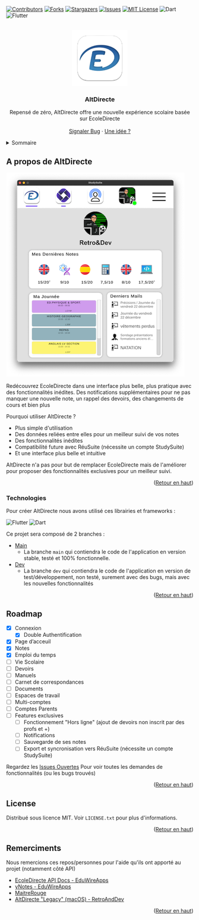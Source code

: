 <!-- Improved compatibility of back to top link: See: https://github.com/othneildrew/Best-README-Template/pull/73 -->
<a name="readme-top"></a>
<!--
*** Thanks for checking out the Best-README-Template. If you have a suggestion
*** that would make this better, please fork the repo and create a pull request
*** or simply open an issue with the tag "enhancement".
*** Don't forget to give the project a star!
*** Thanks again! Now go create something AMAZING! :D
-->



<!-- PROJECT SHIELDS -->
<!--
*** I'm using markdown "reference style" links for readability.
*** Reference links are enclosed in brackets [ ] instead of parentheses ( ).
*** See the bottom of this document for the declaration of the reference variables
*** for contributors-url, forks-url, etc. This is an optional, concise syntax you may use.
*** https://www.markdownguide.org/basic-syntax/#reference-style-links
-->
[![Contributors][contributors-shield]][contributors-url]
[![Forks][forks-shield]][forks-url]
[![Stargazers][stars-shield]][stars-url]
[![Issues][issues-shield]][issues-url]
[![MIT License][license-shield]][license-url]
![Dart](https://img.shields.io/badge/dart-%230175C2.svg?style=for-the-badge&logo=dart&logoColor=white)
![Flutter](https://img.shields.io/badge/Flutter-%2302569B.svg?style=for-the-badge&logo=Flutter&logoColor=white)


<!-- PROJECT LOGO -->
<br />
<div align="center">
  <a href="https://github.com/StudySuite/AltDirecte">
    <img src="images/logo.png" alt="Logo" width="150" height="150">
  </a>

  <h3 align="center">AltDirecte</h3>

  <p align="center">
    Repensé de zéro, AltDirecte offre une nouvelle expérience scolaire basée sur EcoleDirecte
    <br />
    <br />
    <a href="https://github.com/StudySuite/AltDirecte/issues">Signaler Bug</a>
    ·
    <a href="https://github.com/StudySuite/AltDirecte/issues">Une idée ?</a>
  </p>
</div>



<!-- TABLE OF CONTENTS -->
<details>
  <summary>Sommaire</summary>
  <ol>
    <li>
      <a href="#a-propos-de-altdirecte">A propos de AltDirecte</a>
      <ul>
        <li><a href="#technologies">Technologies</a></li>
      </ul>
    </li>
    <li><a href="#roadmap">Roadmap</a></li>
    <li><a href="#license">License</a></li>
    <li><a href="#remerciments">Remerciments</a></li>
  </ol>
</details>



<!-- ABOUT THE PROJECT -->
## A propos de AltDirecte

[![AltDirecte - Page d'acceuil][product-screenshot]](https://studysuite.fr)

Redécouvrez EcoleDirecte dans une interface plus belle, plus pratique avec des fonctionnalités inédites. Des notifications supplémentaires pour ne pas manquer une nouvelle note, un rappel des devoirs, des changements de cours et bien plus

Pourquoi utiliser AltDirecte ?
* Plus simple d'utilisation
* Des données reliées entre elles pour un meilleur suivi de vos notes
* Des fonctionnalités inédites
* Compatibilité future avec RéuSuite (nécessite un compte StudySuite)
* Et une interface plus belle et intuitive

AltDirecte n'a pas pour but de remplacer EcoleDirecte mais de l'améliorer pour proposer des fonctionnalités exclusives pour un meilleur suivi.

<p align="right">(<a href="#readme-top">Retour en haut</a>)</p>



### Technologies

Pour créer AltDirecte nous avons utilisé ces librairies et frameworks :

![Flutter](https://img.shields.io/badge/Flutter-%2302569B.svg?style=for-the-badge&logo=Flutter&logoColor=white)
![Dart](https://img.shields.io/badge/dart-%230175C2.svg?style=for-the-badge&logo=dart&logoColor=white)

Ce projet sera composé de 2 branches : 
* [Main](https://github.com/StudySuite/AltDirecte/tree/main)
  * La branche ```main``` qui contiendra le code de l'application en version stable, testé et 100% fonctionnelle.
* [Dev](https://github.com/StudySuite/AltDirecte/tree/dev)
  *  La branche ```dev``` qui contiendra le code de l'application en version de test/développement, non testé, surement avec des bugs, mais avec les nouvelles fonctionnalités

<p align="right">(<a href="#readme-top">Retour en haut</a>)</p>


<!-- ROADMAP -->
## Roadmap

- [x] Connexion
  - [x] Double Authentification
- [x] Page d’acceuil
- [x] Notes
- [x] Emploi du temps
- [ ] Vie Scolaire
- [ ] Devoirs
- [ ] Manuels
- [ ] Carnet de correspondances 
- [ ] Documents
- [ ] Espaces de travail
- [ ] Multi-comptes
- [ ] Comptes Parents
- [ ] Features exclusives
  - [ ] Fonctionnement "Hors ligne" (ajout de devoirs non inscrit par des profs et +)
  - [ ] Notifications
  - [ ] Sauvegarde de ses notes
  - [ ] Export et syncronisation vers RéuSuite (nécessite un compte StudySuite)

Regardez les [Issues Ouvertes](https://github.com/StudySuite/AltDirecte/issues) Pour voir toutes les demandes de fonctionnalités (ou les bugs trouvés)

<p align="right">(<a href="#readme-top">Retour en haut</a>)</p>



<!-- LICENSE -->
## License

Distribué sous licence MIT. Voir `LICENSE.txt` pour plus d'informations.

<p align="right">(<a href="#readme-top">Retour en haut</a>)</p>


<!-- ACKNOWLEDGMENTS -->
## Remerciments

Nous remercions ces repos/personnes pour l'aide qu'ils ont apporté au projet (notamment côté API)

* [EcoleDirecte API Docs - EduWireApps](https://github.com/EduWireApps/ecoledirecte-api-docs)
* [yNotes - EduWireApps](https://github.com/EduWireApps/ynotes)
* [MaitreRouge](https://github.com/MaitreRouge/)
* [AltDirecte "Legacy" (macOS) - RetroAndDev](https://github.com/RetroAndDev/AltDirecte/)

<p align="right">(<a href="#readme-top">Retour en haut</a>)</p>



<!-- MARKDOWN LINKS & IMAGES -->
<!-- https://www.markdownguide.org/basic-syntax/#reference-style-links -->

[contributors-shield]: https://img.shields.io/github/contributors/StudySuite/AltDirecte.svg?style=for-the-badge
[contributors-url]: https://github.com/StudySuite/AltDirecte/graphs/contributors
[forks-shield]: https://img.shields.io/github/forks/StudySuite/AltDirecte.svg?style=for-the-badge
[forks-url]: https://github.com/StudySuite/AltDirecte/network/members
[stars-shield]: https://img.shields.io/github/stars/StudySuite/AltDirecte.svg?style=for-the-badge
[stars-url]: https://github.com/StudySuite/AltDirecte/stargazers
[issues-shield]: https://img.shields.io/github/issues/StudySuite/AltDirecte.svg?style=for-the-badge
[issues-url]: https://github.com/StudySuite/AltDirecte/issues
[license-shield]: https://img.shields.io/github/license/StudySuite/AltDirecte.svg?style=for-the-badge
[license-url]: https://github.com/StudySuite/AltDirecte/blob/master/LICENSE.txt
[product-screenshot]: images/screenshot.png
